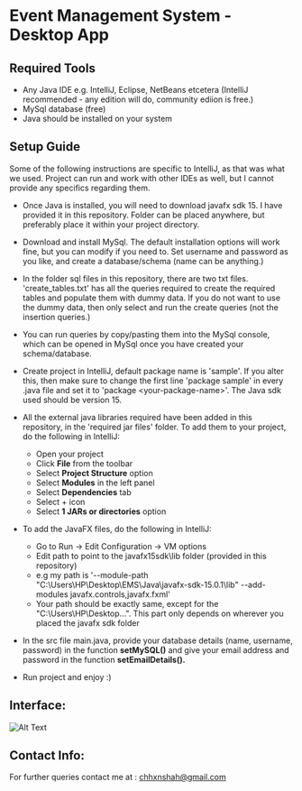 # Event Management System - Desktop App


## Required Tools
- Any Java IDE e.g. IntelliJ, Eclipse, NetBeans etcetera (IntelliJ recommended - any edition will do, community ediion is free.)
- MySql database (free)
- Java should be installed on your system

## Setup Guide
Some of the following instructions are specific to IntelliJ, as that was what we used. Project can run and work with other IDEs as well, but I cannot provide any specifics regarding them.

- Once Java is installed, you will need to download javafx sdk 15. I have provided it in this repository. Folder can be placed anywhere, but preferably place it within your project directory.

- Download and install MySql. The default installation options will work fine, but you can modify if you need to. Set username and password as you like, and create a database/schema (name can be anything.)

- In the folder sql files in this repository, there are two txt files. 'create_tables.txt' has all the queries required to create the required tables and populate them with dummy data. If you do not want to use the dummy data, then only select and run the create queries (not the insertion queries.) 

- You can run queries by copy/pasting them into the MySql console, which can be opened in MySql once you have created your schema/database.

- Create project in IntelliJ, default package name is 'sample'. If you alter this, then make sure to change the first line 'package sample' in every .java file and set it to 'package \<your-package-name>'. The Java sdk used should be version 15.

- All the external java libraries required have been added in this repository, in the 'required jar files' folder. To add them to your project, do the following in IntelliJ:
  - Open your project
  - Click **File** from the toolbar
  - Select **Project Structure** option
  - Select **Modules** in the left panel
  - Select **Dependencies** tab
  - Select + icon
  - Select **1 JARs or directories** option
  
- To add the JavaFX files, do the following in IntelliJ:
  - Go to Run -> Edit Configuration -> VM options
  - Edit path to point to the javafx15sdk\lib folder (provided in this repository)
  - e.g my path is '--module-path "C:\Users\HP\Desktop\EMS\Java\javafx-sdk-15.0.1\lib" --add-modules javafx.controls,javafx.fxml'
  - Your path should be exactly same, except for the "C:\Users\HP\Desktop...". This part only depends on wherever you placed the javafx sdk folder

- In the src file main.java, provide your database details (name, username, password) in the function **setMySQL()** and give your email address and password in the function **setEmailDetails().**

- Run project and enjoy :)

## Interface:

![Alt Text](https://github.com/HxnDev/Event-Management-System/blob/main/EMS.gif)

## Contact Info:
For further queries contact me at : chhxnshah@gmail.com
